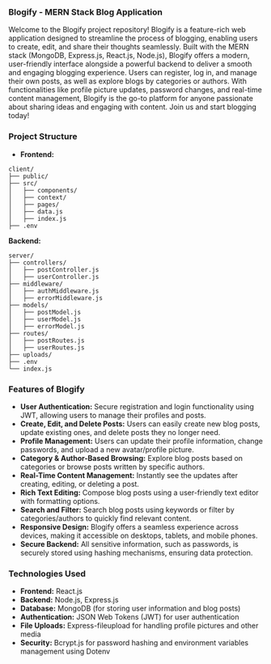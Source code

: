 ### Blogify - MERN Stack Blog Application

Welcome to the Blogify project repository! Blogify is a feature-rich web application designed to streamline the process of blogging, enabling users to create, edit, and share their thoughts seamlessly. Built with the MERN stack (MongoDB, Express.js, React.js, Node.js), Blogify offers a modern, user-friendly interface alongside a powerful backend to deliver a smooth and engaging blogging experience. Users can register, log in, and manage their own posts, as well as explore blogs by categories or authors. With functionalities like profile picture updates, password changes, and real-time content management, Blogify is the go-to platform for anyone passionate about sharing ideas and engaging with content. Join us and start blogging today!

### Project Structure
- **Frontend:**
```
client/
├── public/
├── src/
│   ├── components/        
│   ├── context/           
│   ├── pages/             
│   ├── data.js         
│   ├── index.js
├── .env                   
```


**Backend:**
```
server/
├── controllers/
│   ├── postController.js  
│   ├── userController.js  
├── middleware/
│   ├── authMiddleware.js
│   ├── errorMiddleware.js  
├── models/
│   ├── postModel.js       
│   ├── userModel.js
│   ├── errorModel.js 
├── routes/
│   ├── postRoutes.js      
│   ├── userRoutes.js    
├── uploads/               
├── .env                   
└── index.js               
```

### Features of Blogify

- **User Authentication:** Secure registration and login functionality using JWT, allowing users to manage their profiles and posts.
- **Create, Edit, and Delete Posts:** Users can easily create new blog posts, update existing ones, and delete posts they no longer need.
- **Profile Management:** Users can update their profile information, change passwords, and upload a new avatar/profile picture.
- **Category & Author-Based Browsing:** Explore blog posts based on categories or browse posts written by specific authors.
- **Real-Time Content Management:** Instantly see the updates after creating, editing, or deleting a post.
- **Rich Text Editing:** Compose blog posts using a user-friendly text editor with formatting options.
- **Search and Filter:** Search blog posts using keywords or filter by categories/authors to quickly find relevant content.
- **Responsive Design:** Blogify offers a seamless experience across devices, making it accessible on desktops, tablets, and mobile phones.
- **Secure Backend:** All sensitive information, such as passwords, is securely stored using hashing mechanisms, ensuring data protection.

### Technologies Used

- **Frontend:** React.js
- **Backend:** Node.js, Express.js
- **Database:** MongoDB (for storing user information and blog posts)
- **Authentication:** JSON Web Tokens (JWT) for user authentication 
- **File Uploads:** Express-fileupload for handling profile pictures and other media
- **Security:** Bcrypt.js for password hashing and environment variables management using Dotenv
